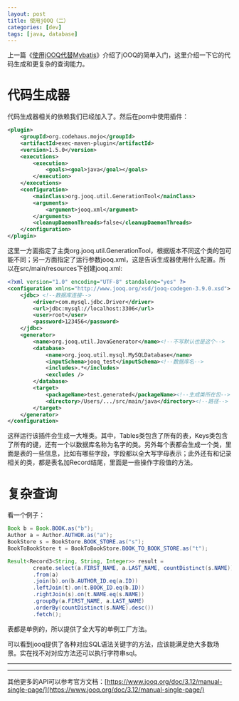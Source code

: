 ```yaml
---
layout: post
title: 使用jOOQ（二）
categories: [dev]
tags: [java, database]
---
```


上一篇《[使用jOOQ代替Mybatis](\jooq)》介绍了jOOQ的简单入门，这里介绍一下它的代码生成和更复杂的查询能力。

# 代码生成器
代码生成器相关的依赖我们已经加入了。然后在pom中使用插件：
```xml
<plugin>
    <groupId>org.codehaus.mojo</groupId>
    <artifactId>exec-maven-plugin</artifactId>
    <version>1.5.0</version>
    <executions>
        <execution>
            <goals><goal>java</goal></goals>
        </execution>
    </executions>
    <configuration>
        <mainClass>org.jooq.util.GenerationTool</mainClass>
        <arguments>
            <argument>jooq.xml</argument>
        </arguments>
        <cleanupDaemonThreads>false</cleanupDaemonThreads>
    </configuration>
</plugin>
```
这里一方面指定了主类org.jooq.util.GenerationTool，根据版本不同这个类的包可能不同；另一方面指定了运行参数jooq.xml，这是告诉生成器使用什么配置。所以在src/main/resources下创建jooq.xml:
```xml
<?xml version="1.0" encoding="UTF-8" standalone="yes" ?>
<configuration xmlns="http://www.jooq.org/xsd/jooq-codegen-3.9.0.xsd">
    <jdbc> <!--数据库连接-->
        <driver>com.mysql.jdbc.Driver</driver>
        <url>jdbc:mysql://localhost:3306</url>
        <user>root</user>
        <password>123456</password>
    </jdbc>
    <generator>
        <name>org.jooq.util.JavaGenerator</name><!--不写默认也是这个-->
        <database>
            <name>org.jooq.util.mysql.MySQLDatabase</name>
            <inputSchema>jooq_test</inputSchema><!--数据库名-->
            <includes>.*</includes>
            <excludes />
        </database>
        <target>
            <packageName>test.generated</packageName><!--生成类所在包-->
            <directory>/Users/.../src/main/java</directory><!--路径-->
        </target>
    </generator>
</configuration>
```
这样运行该插件会生成一大堆类。其中，Tables类包含了所有的表，Keys类包含了所有的键，还有一个以数据库名称为名字的类。另外每个表都会生成一个类，里面是表的一些信息，比如有哪些字段，字段都以全大写字母表示；此外还有和记录相关的类，都是表名加Record结尾，里面是一些操作字段值的方法。

# 复杂查询
看一个例子：
```java 
Book b = Book.BOOK.as("b");
Author a = Author.AUTHOR.as("a");
BookStore s = BookStore.BOOK_STORE.as("s");
BookToBookStore t = BookToBookStore.BOOK_TO_BOOK_STORE.as("t");

Result<Record3<String, String, Integer>> result =
        create.select(a.FIRST_NAME, a.LAST_NAME, countDistinct(s.NAME))
        .from(a)
        .join(b).on(b.AUTHOR_ID.eq(a.ID))
        .leftJoin(t).on(t.BOOK_ID.eq(b.ID))
        .rightJoin(s).on(t.NAME.eq(s.NAME))
        .groupBy(a.FIRST_NAME, a.LAST_NAME)
        .orderBy(countDistinct(s.NAME).desc())
        .fetch();
```
表都是单例的，所以提供了全大写的单例工厂方法。

可以看到jooq提供了各种对应SQL语法关键字的方法，应该能满足绝大多数场景。实在找不对对应方法还可以执行字符串sql。

---
----

其他更多的API可以参考官方文档：[https://www.jooq.org/doc/3.12/manual-single-page/](https://www.jooq.org/doc/3.12/manual-single-page/)